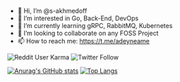 - 👋 Hi, I’m @s-akhmedoff
- 👀 I’m interested in Go, Back-End, DevOps
- 🌱 I’m currently learning gRPC, RabbitMQ, Kubernetes
- 💞️ I’m looking to collaborate on any FOSS Project
- 📫 How to reach me: https://t.me/adeyneame

![Reddit User Karma](https://img.shields.io/reddit/user-karma/combined/s_akhmedoff?style=social) ![Twitter Follow](https://img.shields.io/twitter/follow/s_akhmedoff?style=social)
 
[![Anurag's GitHub stats](https://github-readme-stats.vercel.app/api?username=s-akhmedoff)](https://github.com/anuraghazra/github-readme-stats) [![Top Langs](https://github-readme-stats.vercel.app/api/top-langs/?username=s-akhmedoff&langs_count=3)](https://github.com/anuraghazra/github-readme-stats)
<!---
s-akhmedoff/s-akhmedoff is a ✨ special ✨ repository because its `README.md` (this file) appears on your GitHub profile.
You can click the Preview link to take a look at your changes.
--->
